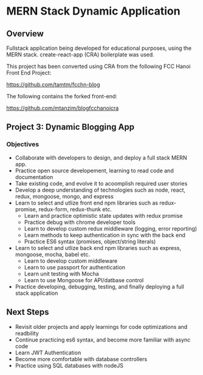 # MERN Stack Dynamic Application

## Overview

Fullstack application being developed for educational purposes, using the MERN stack.
create-react-app (CRA) boilerplate was used.

This project has been converted using CRA from the following FCC Hanoi Front End Project:

<https://github.com/tamtm/fcchn-blog>

The following contains the forked front-end:

<https://github.com/mtanzim/blogfcchanoicra>

## Project 3: Dynamic Blogging App

### Objectives

* Collaborate with developers to design, and deploy a full stack MERN app.
* Practice open source developement, learning to read code and documentation
* Take existing code, and evolve it to acoomplish required user stories
* Develop a deep understanding of technologies such as node, react, redux, mongoose, mongo, and express
* Learn to select and utlize front end npm libraries such as redux-promise, redux-form, redux-thunk etc.
  * Learn and practice optimistic state updates with redux promise
  * Practice debug with chrome developer tools
  * Learn to develop custom redux middleware (logging, error reporting)
  * Learn methods to keep authentication in sync with the back end
  * Practice ES6 syntax (promises, object/string literals)
* Learn to select and utlize back end npm libraries such as express, mongoose, mocha, babel etc.
  * Learn to develop custom middleware
  * Learn to use passport for authentication
  * Learn unit testing with Mocha
  * Learn to use Mongoose for API/datbase control
* Practice developing, debugging, testing, and finally deploying a full stack application

## Next Steps

* Revisit older projects and apply learnings for code optimizations and readbility
* Continue practicing es6 syntax, and become more familiar with async code
* Learn JWT Authentication
* Become more comfortable with database controllers
* Practice using SQL databases with nodeJS
